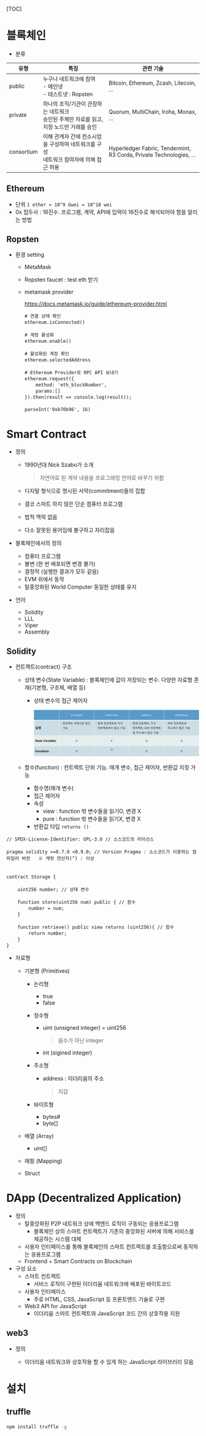 [TOC]

# 블록체인

- 분류

| 유형       | 특징                                                         | 관련 기술                                                    |
| ---------- | ------------------------------------------------------------ | ------------------------------------------------------------ |
| public     | 누구나 네트워크에 참여<br />- 메인넷<br />- 테스트넷 : Ropsten | Bitcoin, Ethereum, Zcash, Litecoin, ...                      |
| private    | 하나의 조직/기관이 관장하는 네트워크<br />승인된 주체만 자료를 읽고, 지정 노드만 거래를 승인 | Quorum, MultiChain, Iroha, Monax, ...                        |
| consortium | 이해 관계자 간에 컨소시엄을 구성하여 네트워크를 구성<br />네트워크 참여자에 의해 접근 허용 | Hyperledger Fabric, Tendermint, R3 Corda, Private Technologies, ... |



## Ethereum

- 단위 `1 ether = 10^9 Gwei = 10^18 wei`
- 0x 접두사 : 16진수. 프로그램, 계약, API에 입력이 16진수로 해석되어야 함을 알리는 방법



## Ropsten

- 환경 setting

  - MetaMask

  - Ropsten faucet : test eth 받기

  - metamask provider

    https://docs.metamask.io/guide/ethereum-provider.html

    ```
    # 연결 상태 확인
    ethereum.isConnected()
    
    # 계정 활성화
    ethereum.enable()
    
    # 활성화된 계정 확인
    ethereum.selectedAddress
    
    # Ethereum Provider로 RPC API 보내기
    ethereum.request({
        method: 'eth_blockNumber',
        params:[]
    }).then(result => console.log(result));
    
    parseInt('0xb70b96', 16)
    ```

    

# Smart Contract

- 정의 

  - 1990년대 Nick Szabo가 소개

    > 자연어로 된 계약 내용을 프로그래밍 언어로 바꾸기 위함

  - 디지털 형식으로 명시된 서약(commitment)들의 집합

  - 결코 스마트 하지 않은 단순 컴퓨터 프로그램

  - 법적 맥락 없음

  - 다소 잘못된 용어임에 불구하고 자리잡음

- 블록체인에서의 정의
  - 컴퓨터 프로그램
  - 불변 (한 번 배포되면 변경 불가)
  - 결정적 (실행한 결과가 모두 같음)
  - EVM 위에서 동작
  - 탈중앙화된 World Computer 동일한 상태를 유지

- 언어
  - Solidity
  - LLL
  - Viper
  - Assembly

## Solidity

- 컨트랙트(contract) 구조
  - 상태 변수(State Variable) : 블록체인에 값이 저장되는 변수. 다양한 자료형 존재(기본형, 구조체, 배열 등)
    - 상태 변수의 접근 제어자
    
      ![image-20220223110122591](블록체인.assets/image-20220223110122591.png)
    
  - 함수(function) : 컨트랙트 단위 기능. 매개 변수, 접근 제어자, 반환값 지정 가능
  
    - 함수명(매개 변수)
    - 접근 제어자
    - 속성
      - view : function 밖 변수들을 읽기O, 변경 X
      - pure : function 밖 변수들을 읽기X, 변경 X
    - 반환값 타입 `returns ()`

```solidity
// SPDX-License-Identifier: GPL-3.0	// 소스코드의 라이선스

pragma solidity >=0.7.0 <0.9.0;	// Version Pragma : 소스코드가 이용하는 컴파일러 버전   ※ 캐럿 연산자(^) : 이상


contract Storage {

    uint256 number;	// 상태 변수

    function store(uint256 num) public { // 함수
        number = num;
    }

    function retrieve() public view returns (uint256){ // 함수
        return number;
    }
}
```

- 자료형

  - 기본형 (Primitives)

    - 논리형

      - true
      - false

    - 정수형

      - uint (unsigned integer) = uint256

        > 음수가 아닌 integer

      - int (sigined integer)

    - 주소형

      - address : 이더리움의 주소

        > 지갑

    - 바이트형

      - bytes#
      - byte[]
    
  - 배열 (Array)
  
    - uint[]
  
  - 매핑 (Mapping)
  
  - Struct



# DApp (Decentralized Application)

- 정의
  - 탈중앙화된 P2P 네트워크 상에 백엔드 로직이 구동되는 응용프로그램
    - 블록체인 상의 스마트 컨트랙트가 기존의 중앙화된 서버에 의해 서비스를 제공하는 시스템 대체
  - 사용자 인터페이스를 통해 블록체인의 스마트 컨트랙트를 호출함으로써 동작하는 응용프로그램
  - Frontend + Smart Contracts on Blockchain
- 구성 요소
  - 스마트 컨트랙트
    - 서비스 로직이 구현된 이더리움 네트워크에 배포된 바이트코드
  - 사용자 인터페이스
    - 주로 HTML, CSS, JavaScript 등 프론트엔드 기술로 구현
  - Web3 API for JavaScript
    - 이더리움 스마트 컨트랙트와 JavaScript 코드 간의 상호작용 지원

## web3

- 정의

  - 이더리움 네트워크와 상호작용 할 수 있게 하는 JavaScript 라이브러리 모음




# 설치

## truffle

```bash
npm install truffle -g
```


